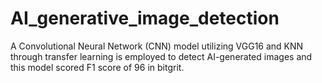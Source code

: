 # AI_generative_image_detection
A Convolutional Neural Network (CNN) model utilizing VGG16 and KNN through transfer learning is employed to detect AI-generated images and this model scored F1 score of 96 in bitgrit.
